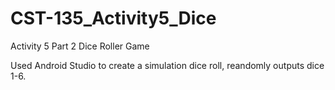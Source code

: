 # CST-135_Activity5_Dice

Activity 5 Part 2 Dice Roller Game

Used Android Studio to create a simulation dice roll, reandomly outputs dice 1-6. 
